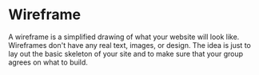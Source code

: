 # Wireframe

A wireframe is a simplified drawing of what your website will look like. Wireframes don't have any real text, images, or design. The idea is just to lay out the basic skeleton of your site and to make sure that your group agrees on what to build.
